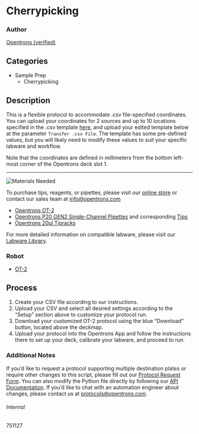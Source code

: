 # Cherrypicking

### Author
[Opentrons (verified)](https://opentrons.com/)

## Categories
* Sample Prep
	* Cherrypicking

## Description

This is a flexible protocol to accommodate .csv file-specified coordinates. You can upload your coordinates for 2 sources and up to 10 locations specified in the .csv template [here](https://opentrons-protocol-library-website.s3.amazonaws.com/custom-README-images/751127/CSV+Template+-+Sheet1.csv), and upload your edited template below at the parameter `Transfer .csv File`. The template has some pre-defined values, but you will likely need to modify these values to suit your specific labware and workflow.

Note that the coordinates are defined in millimeters from the bottom left-most corner of the Opentrons deck slot 1.

---
![Materials Needed](https://s3.amazonaws.com/opentrons-protocol-library-website/custom-README-images/001-General+Headings/materials.png)

To purchase tips, reagents, or pipettes, please visit our [online store](https://shop.opentrons.com/) or contact our sales team at [info@opentrons.com](mailto:info@opentrons.com)

* [Opentrons OT-2](https://shop.opentrons.com/collections/ot-2-robot/products/ot-2)
* [Opentrons P20 GEN2 Single-Channel Pipettes](https://shop.opentrons.com/collections/ot-2-pipettes) and corresponding [Tips](https://shop.opentrons.com/collections/opentrons-tips)
* [Opentrons 20µl Tipracks](https://shop.opentrons.com/collections/opentrons-tips/products/opentrons-10ul-tips)

For more detailed information on compatible labware, please visit our [Labware Library](https://labware.opentrons.com/).


### Robot
* [OT-2](https://opentrons.com/ot-2)

## Process

1. Create your CSV file according to our instructions.
2. Upload your CSV and select all desired settings according to the “Setup” section above to customize your protocol run.
3. Download your customized OT-2 protocol using the blue “Download” button, located above the deckmap.
4. Upload your protocol into the Opentrons App and follow the instructions there to set up your deck, calibrate your labware, and proceed to run.

### Additional Notes

If you’d like to request a protocol supporting multiple destination plates or require other changes to this script, please fill out our [Protocol Request Form](https://opentrons-protocol-dev.paperform.co/). You can also modify the Python file directly by following our [API Documentation](https://docs.opentrons.com/v2/). If you’d like to chat with an automation engineer about changes, please contact us at [protocols@opentrons.com](mailto:protocols@opentrons.com).

###### Internal
751127
